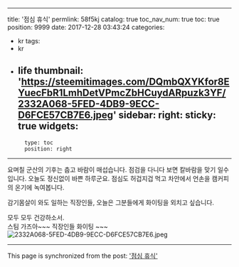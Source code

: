 
---
title: '점심 휴식'
permlink: 58f5kj
catalog: true
toc_nav_num: true
toc: true
position: 9999
date: 2017-12-28 03:43:24
categories:
- kr
tags:
- kr
- life
thumbnail: 'https://steemitimages.com/DQmbQXYKfor8EYuecFbR1LmhDetVPmcZbHCuydARpuzk3YF/2332A068-5FED-4DB9-9ECC-D6FCE57CB7E6.jpeg'
sidebar:
    right:
        sticky: true
widgets:
    -
        type: toc
        position: right
---


요며칠 군산의 기후는 춥고 바람이 매섭습니다. 
점검을 다니다 보면 칼바람을 맞기 일수입니다. 
오늘도 정신없이 바쁜 하루군요. 
점심도 허겁지겁 먹고 
차안에서 언손을 캠커피의 온기에 녹여봅니다. 

감기몸살이 와도 일하는 직장인들,
오늘은 그분들에게 화이팅을 외치고 
싶습니다.  

모두 모두 건강하소서.  
스팀 가즈아~~~ 직장인들 화이팅 ~~~
![2332A068-5FED-4DB9-9ECC-D6FCE57CB7E6.jpeg](https://steemitimages.com/DQmbQXYKfor8EYuecFbR1LmhDetVPmcZbHCuydARpuzk3YF/2332A068-5FED-4DB9-9ECC-D6FCE57CB7E6.jpeg)

- - -

This page is synchronized from the post: ['점심 휴식'](https://steemit.com/@kingbit/58f5kj)
